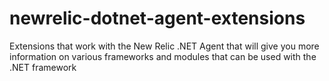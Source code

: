 newrelic-dotnet-agent-extensions
================================

Extensions that work with the New Relic .NET Agent that will give you more information on various frameworks and modules that can be used with the .NET framework
